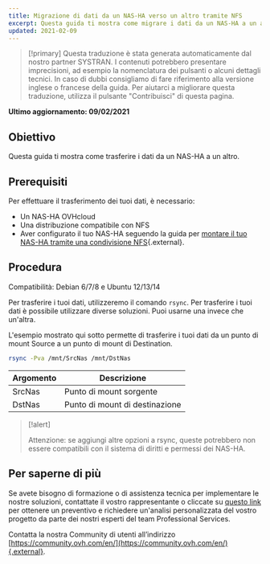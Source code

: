 ```yaml
---
title: Migrazione di dati da un NAS-HA verso un altro tramite NFS
excerpt: Questa guida ti mostra come migrare i dati da un NAS-HA a un altro tramite una condivisione NFS.
updated: 2021-02-09
---
```


> [!primary]
> Questa traduzione è stata generata automaticamente dal nostro partner SYSTRAN. I contenuti potrebbero presentare imprecisioni, ad esempio la nomenclatura dei pulsanti o alcuni dettagli tecnici. In caso di dubbi consigliamo di fare riferimento alla versione inglese o francese della guida. Per aiutarci a migliorare questa traduzione, utilizza il pulsante "Contribuisci" di questa pagina.
>

**Ultimo aggiornamento: 09/02/2021**

## Obiettivo

Questa guida ti mostra come trasferire i dati da un NAS-HA a un altro. 

## Prerequisiti

Per effettuare il trasferimento dei tuoi dati, è necessario:

- Un NAS-HA OVHcloud
- Una distribuzione compatibile con NFS
- Aver configurato il tuo NAS-HA seguendo la guida per [montare il tuo NAS-HA tramite una condivisione NFS](/pages/cloud/storage/file_storage/nas_nfs){.external}.

## Procedura

Compatibilità: Debian 6/7/8 e Ubuntu 12/13/14

Per trasferire i tuoi dati, utilizzeremo il comando `rsync`. Per trasferire i tuoi dati è possibile utilizzare diverse soluzioni. Puoi usarne una invece che un'altra.

L'esempio mostrato qui sotto permette di trasferire i tuoi dati da un punto di mount Source a un punto di mount di Destination.

```sh
rsync -Pva /mnt/SrcNas /mnt/DstNas
```

|Argomento|Descrizione|
|---|---|
|SrcNas|Punto di mount sorgente|
|DstNas|Punto di mount di destinazione|

> [!alert]
>
> Attenzione: se aggiungi altre opzioni a rsync, queste potrebbero non essere compatibili con il sistema di diritti e permessi dei NAS-HA.
>

## Per saperne di più

Se avete bisogno di formazione o di assistenza tecnica per implementare le nostre soluzioni, contattate il vostro rappresentante o cliccate su [questo link](https://www.ovhcloud.com/it/professional-services/) per ottenere un preventivo e richiedere un'analisi personalizzata del vostro progetto da parte dei nostri esperti del team Professional Services.

Contatta la nostra Community di utenti all’indirizzo [https://community.ovh.com/en/](https://community.ovh.com/en/){.external}.